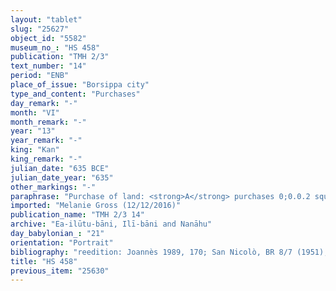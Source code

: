 ```yaml
---
layout: "tablet"
slug: "25627"
object_id: "5582"
museum_no_: "HS 458"
publication: "TMH 2/3"
text_number: "14"
period: "ENB"
place_of_issue: "Borsippa city"
type_and_content: "Purchases"
day_remark: "-"
month: "VI"
month_remark: "-"
year: "13"
year_remark: "-"
king: "Kan"
king_remark: "-"
julian_date: "635 BCE"
julian_date_year: "635"
other_markings: "-"
paraphrase: "Purchase of land: <strong>A</strong> purchases 0;0.0.2 square kor (150 m<sup>2</sup>) arable land (<em>zēru</em>) for 3 &frac34; shekels of white silver (<em>kaspu peṣ&ucirc;</em>) from <strong>B</strong>. The sold land is located within the (area of the) Old Canal (<em>nāru labīru</em>) at the Oven Gate (<em>bāb kīri</em>) and belongs to the <em>ḫan&scaron;&ucirc;</em>-land of <strong>C</strong>. Its upper side, its lower side and its upper front border on (property already owned by) the buyer. Its upper front borders on (the property of) <strong>D</strong>. The transaction is concluded before (<em>ana mahar</em>) the governor (<em>&scaron;ākin ṭēmi</em>) of Borsippa (Nab&ucirc;-zēru-lī&scaron;ir//Arkāt-ilāni-damqāti) and the bishop (<em>&scaron;atammu</em>) of Ezida (Zēr-Bābili//Nūr-Papsukkal). 5 witnesses (including Nab&ucirc;-ahhē-iddin, another member of the Ilūtu-bāni Family and Mār-bīti-ili, another member of the Arkāt-ilāni-damqāti Family) and the scribe, also identified as the writer of the sealed tablet (<em>&scaron;āṭir kunukki</em>). Instead of a seal impression (<em>kunukku</em>), fingernail impression (<em>ṣupru</em>) of <strong>B</strong>.<br /> &nbsp;<br /> <strong>A </strong>= Puhhuru//Ilūtu-bāni; <strong>B </strong>= Nab&ucirc;-lēˀi/Tabnēa/Ilūtu-bāni; <strong>C</strong> = Ill&ucirc;a//Ilūtu-bāni; <strong>D</strong> = Balāṭu; Scribe = Nab&ucirc;-mu&scaron;ēzib//Iddin-Papsukkal<br /> &nbsp;"
imported: "Melanie Gross (12/12/2016)"
publication_name: "TMH 2/3 14"
archive: "Ea-ilūtu-bāni, Ilī-bāni and Nanāhu"
day_babylonian_: "21"
orientation: "Portrait"
bibliography: "reedition: Joannès 1989, 170; San Nicolò, BR 8/7 (1951), no. 18 (transliteration, translation)."
title: "HS 458"
previous_item: "25630"
---
```

